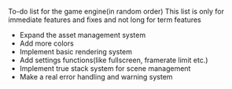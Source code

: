 To-do list for the game engine(in random order)
This list is only for immediate features and fixes and not long for term features

- Expand the asset management system
- Add more colors
- Implement basic rendering system
- Add settings functions(like fullscreen, framerate limit etc.)
- Implement true stack system for scene management
- Make a real error handling and warning system